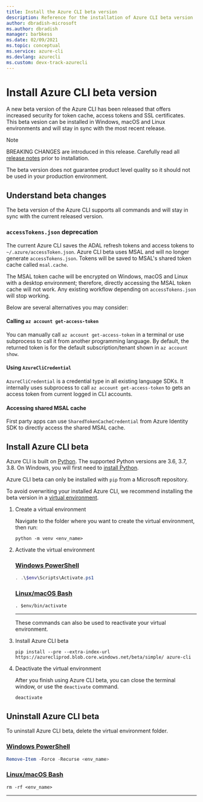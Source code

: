 ```yaml
---
title: Install the Azure CLI beta version
description: Reference for the installation of Azure CLI beta version
author: dbradish-microsoft
ms.author: dbradish
manager: barbkess
ms.date: 02/09/2021
ms.topic: conceptual
ms.service: azure-cli
ms.devlang: azurecli 
ms.custom: devx-track-azurecli
---
```


# Install Azure CLI beta version

A new beta version of the Azure CLI has been released that offers increased security for token cache, access tokens and SSL certificates.  This beta vesion can be installed in Windows, macOS and Linux environments and will stay in sync with the most recent release.

> [!NOTE]
>
>  BREAKING CHANGES are introduced in this release.  Carefully read all [release notes](/cli/azure/release-notes-azure-cli?tabs=azure-cli#tabs=azure-cli-beta) prior to installation.
>
> The beta version does not guarantee product level quality so it should not be used in your production environment.

## Understand beta changes

The beta version of the Azure CLI supports all commands and will stay in sync with the current released version.

### `accessTokens.json` deprecation

The current Azure CLI saves the ADAL refresh tokens and access tokens to `~/.azure/accessToken.json`. Azure CLI beta uses MSAL and will no longer generate `accessTokens.json`.  Tokens will be saved to MSAL's shared token cache called `msal.cache`. 

The MSAL token cache will be encrypted on Windows, macOS and Linux with a desktop environment; therefore, directly accessing the MSAL token cache will not work. Any existing workflow depending on `accessTokens.json` will stop working.

Below are several alternatives you may consider: 

#### Calling `az account get-access-token`

You can manually call `az account get-access-token` in a terminal or use subprocess to call it from another programming language. By default, the returned token is for the default subscription/tenant shown in `az account show`.

#### Using `AzureCliCredential`

`AzureCliCredential` is a credential type in all existing language SDKs. It internally uses subprocess to call `az account get-access-token` to gets an access token from current logged in CLI accounts. 

#### Accessing shared MSAL cache

First party apps can use `SharedTokenCacheCredential` from Azure Identity SDK to directly access the shared MSAL cache.

## Install Azure CLI beta

Azure CLI is built on [Python](https://www.python.org/). The supported Python versions are 3.6, 3.7, 3.8. On Windows, you will first need to [install Python](https://www.python.org/downloads/windows/).

Azure CLI beta can only be installed with `pip` from a Microsoft repository.

To avoid overwriting your installed Azure CLI, we recommend installing the beta version in a [virtual environment](https://docs.python.org/3/tutorial/venv.html).

1. Create a virtual environment

   Navigate to the folder where you want to create the virtual environment, then run:

   ```console
   python -m venv <env_name>
   ```

1. Activate the virtual environment

      ### [Windows PowerShell](#tab/powershell)

   ```powershell
   . .\$env\Scripts\Activate.ps1
   ```

   ### [Linux/macOS Bash](#tab/bash)

   ```console
   . $env/bin/activate
   ```
   ---
   These commands can also be used to reactivate your virtual environment.

1. Install Azure CLI beta

   ```console
   pip install --pre --extra-index-url https://azurecliprod.blob.core.windows.net/beta/simple/ azure-cli
   ```

1. Deactivate the virtual environment

   After you finish using Azure CLI beta, you can close the terminal window, or use the `deactivate` command.

   ```console
   deactivate
   ```

## Uninstall Azure CLI beta

To uninstall Azure CLI beta, delete the virtual environment folder.

### [Windows PowerShell](#tab/powershell)

```powershell
Remove-Item -Force -Recurse <env_name>
```

### [Linux/macOS Bash](#tab/bash)

```console
rm -rf <env_name>
```

---
